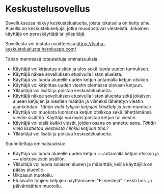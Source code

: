 # Keskustelusovellus

Sovelluksessa näkyy keskustelualueita, joista jokaisella on tietty aihe. Alueilla on keskusteluketjuja, jotka muodostuvat viesteistä. Jokainen käyttäjä on peruskäyttäjä tai ylläpitäjä.  

Sovellusta voi testata osoitteessa https://tsoha-keskustelualusta.herokuapp.com/


Tähän mennessä toteutettuja ominaisuuksia:

* Käyttäjä voi kirjautua sisään ja ulos sekä luoda uuden tunnuksen.
* Käyttäjä näkee sovelluksen etusivulla listan alueista.
* Käyttäjä voi luoda alueelle uuden ketjun antamalla ketjun otsikon.
* Käyttäjä voi kirjoittaa uuden viestin olemassa olevaan ketjuun.
* Ylläpitäjä voi lisätä ja poistaa keskustelualueita.
* Käyttäjä näkee sovelluksen etusivulla listan alueista sekä jokaisen alueen ketjujen ja viestien määrän ja viimeksi lähetetyn viestin ajankohdan. *Tähän vielä tyhjien ketjujen käsittely ja pvm muotoilu*
* Käyttäjä voi muokata luomansa ketjun otsikkoa sekä lähettämänsä viestin sisältöä. Käyttäjä voi myös poistaa ketjun tai viestin.
* Käyttäjä voi etsiä kaikki viestit, joiden osana on annettu sana. *Tähän vielä lisätietoa viesteistä / linkki ketjuun tms.?*
* Ylläpitäjä voi lisätä ja poistaa keskustelualueita.


Suunniteltuja ominaisuuksia:

* Käyttäjä voi luoda alueelle uuden ketjun  ~~antamalla ketjun otsikon ja ~~ aloitusviestin sisällön.
* Ylläpitäjä voi luoda salaisen alueen ja määrittää, keillä käyttäjillä on pääsy alueelle.
* Ulkoasun muotoilu.
* Etusivulle tyhjien ketjujen näyttämiseen "Ei viestejä" -teksti tms. ja päivämäärien muotoilu.


